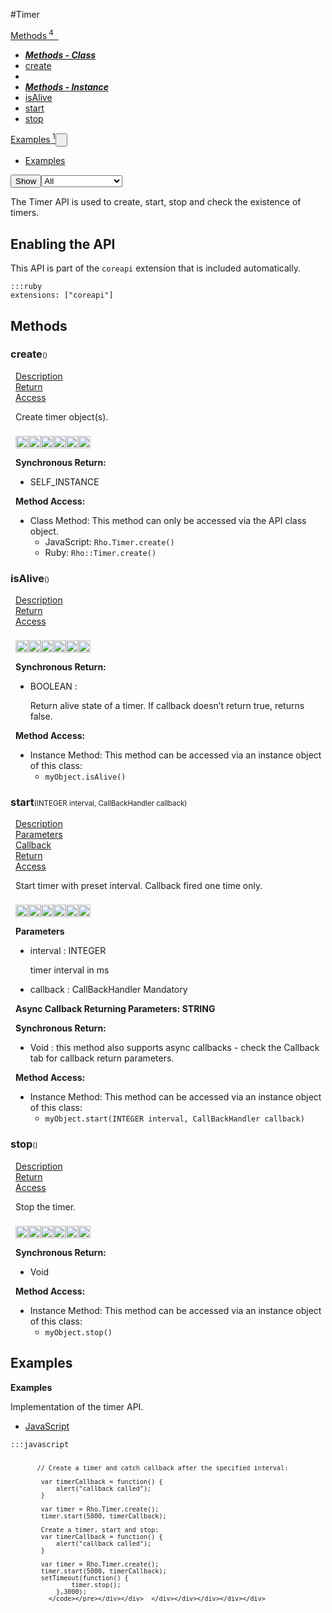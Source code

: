 #Timer
<div class="btn-group"><a href="#Methods" class="btn"><i class="icon-cog"></i> Methods<sup>&nbsp;4</sub></a><a class="btn dropdown-toggle" data-toggle="dropdown" data-target="#" href="#Methods" >  <span class="caret"></span>&nbsp;</a><ul class="dropdown-menu" style="max-height: 500px;overflow: auto;"><li class="disabled"><a tabindex="-1" href="#"><b><i>Methods - Class</i></b></a><li><a href="#mcreateSTATIC" data-target="cMethodcreate" class="autouncollapse">create</a></li></li><li class="divider"></li><li class="disabled"><a tabindex="-1" href="#"><b><i>Methods - Instance</i></b></a><li><a href="#misAliveINSTANCE" data-target="cMethodisAlive" class="autouncollapse">isAlive</a></li><li><a href="#mstartINSTANCE" data-target="cMethodstart" class="autouncollapse">start</a></li><li><a href="#mstopINSTANCE" data-target="cMethodstop" class="autouncollapse">stop</a></li></li></ul></div><div class="btn-group"><a href="#Examples" class="btn"><i class="icon-edit"></i> Examples<sup>&nbsp;1</sup></a><button href="#" class="btn dropdown-toggle" data-toggle="dropdown">  <span class="caret"></span>&nbsp;</button><ul class="dropdown-menu" style="max-height: 500px;overflow: auto;"><li><a href="#e0" data-target="eExample0" class="autouncollapse">Examples</a></li></ul></div><div class="btn-group pull-right"><button class="btn dropdown-toggle" id="apiFilterBtn" data-toggle="dropdown" href="#" title="Filter Properties and Methods"><i class="icon-filter "></i>Show</button><select id="apiFilter" class="dropdown-menu apiFilter"><option value="all">All</option><option value="js">JavaScript</option><option value="ruby">Ruby</option><option value="android">Android</option><option value="ios">iOS</option><option value="wm">Windows Mobile</option><option value="wp8">Windows Phone 8</option><option value="w32">Windows Desktop</option><option value="msi">MSI Only</option></select></div><div  id="apibody" style="overflow:auto;padding-right: 5px;">
<p>The Timer API is used to create, start, stop and check the existence of timers.</p>
<h2>Enabling the API</h2>

<p>This API is part of the <code>coreapi</code> extension that is included automatically.</p>

<pre><code>:::ruby
extensions: ["coreapi"]
</code></pre>


<a name='Methods'></a>
<h2><i class='icon-cog'></i>Methods</h2>

<div class="accordion" id="accordion"><a name ='mcreateSTATIC'/><div class=' method  js ruby android ios' id='mcreateSTATIC'><h3><strong  >create</strong><span style='font-size:.7em;font-weight:normal;'>()</span></h3><ul class="nav nav-tabs" style="padding-left:8px"><li class='active'><a href="#mcreateSTATIC1" data-toggle="tab">Description</a></li><li ><a href="#mcreateSTATIC4" data-toggle="tab">Return</a></li><li ><a href="#mcreateSTATIC6" data-toggle="tab">Access</a></li></ul><div class='tab-content' style='padding-left:8px' id='tc-createSTATIC'><div class="tab-pane fade active in" id="mcreateSTATIC1"><p>Create timer object(s).</p>
<p><div><p><img src="/img/js.png" style="width: 20px;padding-top: 8px" rel="tooltip" title="JavaScript"><img src="/img/ruby.png" style="width: 20px;padding-top: 8px" rel="tooltip" title="Ruby"><img src="/img/android.png" style="width: 20px;padding-top: 8px" rel="tooltip" title="Android"><img src="/img/ios.png" style="width: 20px;padding-top: 8px" rel="tooltip" title="iphone, ipod touch, ipad"><img src="/img/windowsmobile.png" style="height: 20px;padding-top: 8px" rel="tooltip" title="Windows Mobile, Windows CE, Windows Embedded"><img src="/img/windows.jpg" style="width: 20px;padding-top: 8px" rel="tooltip" title="Windows Desktop"></p></div></p></div><div class="tab-pane fade" id="mcreateSTATIC2"></div><div class="tab-pane fade" id="mcreateSTATIC3"></div><div class="tab-pane fade" id="mcreateSTATIC4"><div><p><strong>Synchronous Return:</strong></p><ul><li>SELF_INSTANCE</li></ul></div></div><div class="tab-pane fade" id="mcreateSTATIC6"><div><p><strong>Method Access:</strong></p><ul><li><i class="icon-book"></i>Class Method: This method can only be accessed via the API class object. <ul><li>JavaScript: <code>Rho.Timer.create()</code> </li><li>Ruby: <code>Rho::Timer.create()</code></li></ul></li></ul></div></div></div>  </div><a name ='misAliveINSTANCE'/><div class=' method  js ruby android ios' id='misAliveINSTANCE'><h3><strong  >isAlive</strong><span style='font-size:.7em;font-weight:normal;'>()</span></h3><ul class="nav nav-tabs" style="padding-left:8px"><li class='active'><a href="#misAliveINSTANCE1" data-toggle="tab">Description</a></li><li ><a href="#misAliveINSTANCE4" data-toggle="tab">Return</a></li><li ><a href="#misAliveINSTANCE6" data-toggle="tab">Access</a></li></ul><div class='tab-content' style='padding-left:8px' id='tc-isAliveINSTANCE'><div class="tab-pane fade active in" id="misAliveINSTANCE1"><p><div><p><img src="/img/js.png" style="width: 20px;padding-top: 8px" rel="tooltip" title="JavaScript"><img src="/img/ruby.png" style="width: 20px;padding-top: 8px" rel="tooltip" title="Ruby"><img src="/img/android.png" style="width: 20px;padding-top: 8px" rel="tooltip" title="Android"><img src="/img/ios.png" style="width: 20px;padding-top: 8px" rel="tooltip" title="iphone, ipod touch, ipad"><img src="/img/windowsmobile.png" style="height: 20px;padding-top: 8px" rel="tooltip" title="Windows Mobile, Windows CE, Windows Embedded"><img src="/img/windows.jpg" style="width: 20px;padding-top: 8px" rel="tooltip" title="Windows Desktop"></p></div></p></div><div class="tab-pane fade" id="misAliveINSTANCE2"></div><div class="tab-pane fade" id="misAliveINSTANCE3"></div><div class="tab-pane fade" id="misAliveINSTANCE4"><div><p><strong>Synchronous Return:</strong></p><ul><li>BOOLEAN : <p>Return alive state of a timer. If callback doesn&rsquo;t return true, returns false.</p>
</li></ul></div></div><div class="tab-pane fade" id="misAliveINSTANCE6"><div><p><strong>Method Access:</strong></p><ul><li><i class="icon-file"></i>Instance Method: This method can be accessed via an instance object of this class: <ul><li><code>myObject.isAlive()</code></li></ul></li></ul></div></div></div>  </div><a name ='mstartINSTANCE'/><div class=' method  js ruby android ios' id='mstartINSTANCE'><h3><strong  >start</strong><span style='font-size:.7em;font-weight:normal;'>(<span class="text-info">INTEGER</span> interval, <span class='text-info'>CallBackHandler</span> callback)</span></h3><ul class="nav nav-tabs" style="padding-left:8px"><li class='active'><a href="#mstartINSTANCE1" data-toggle="tab">Description</a></li><li ><a href="#mstartINSTANCE2" data-toggle="tab">Parameters</a></li><li ><a href="#mstartINSTANCE3" data-toggle="tab">Callback</a></li><li ><a href="#mstartINSTANCE4" data-toggle="tab">Return</a></li><li ><a href="#mstartINSTANCE6" data-toggle="tab">Access</a></li></ul><div class='tab-content' style='padding-left:8px' id='tc-startINSTANCE'><div class="tab-pane fade active in" id="mstartINSTANCE1"><p>Start timer with preset interval. Callback fired one time only.</p>
<p><div><p><img src="/img/js.png" style="width: 20px;padding-top: 8px" rel="tooltip" title="JavaScript"><img src="/img/ruby.png" style="width: 20px;padding-top: 8px" rel="tooltip" title="Ruby"><img src="/img/android.png" style="width: 20px;padding-top: 8px" rel="tooltip" title="Android"><img src="/img/ios.png" style="width: 20px;padding-top: 8px" rel="tooltip" title="iphone, ipod touch, ipad"><img src="/img/windowsmobile.png" style="height: 20px;padding-top: 8px" rel="tooltip" title="Windows Mobile, Windows CE, Windows Embedded"><img src="/img/windows.jpg" style="width: 20px;padding-top: 8px" rel="tooltip" title="Windows Desktop"></p></div></p></div><div class="tab-pane fade" id="mstartINSTANCE2"><div><p><strong>Parameters</strong></p><ul><li>interval : <span class='text-info'>INTEGER</span><p><p>timer interval in ms</p>
 </p></li><li>callback : <span class='text-info'>CallBackHandler</span> <span class='label label-warning'>Mandatory</span> </li></ul></div></div><div class="tab-pane fade" id="mstartINSTANCE3"><div><p><strong>Async Callback Returning Parameters: <span class='text-info'>STRING</span></strong></p><ul></ul></div></div><div class="tab-pane fade" id="mstartINSTANCE4"><div><p><strong>Synchronous Return:</strong></p><ul><li>Void : this method also supports async callbacks - check the Callback tab for callback return parameters.</li></ul></div></div><div class="tab-pane fade" id="mstartINSTANCE6"><div><p><strong>Method Access:</strong></p><ul><li><i class="icon-file"></i>Instance Method: This method can be accessed via an instance object of this class: <ul><li><code>myObject.start(<span class="text-info">INTEGER</span> interval, <span class='text-info'>CallBackHandler</span> callback)</code></li></ul></li></ul></div></div></div>  </div><a name ='mstopINSTANCE'/><div class=' method  js ruby android ios' id='mstopINSTANCE'><h3><strong  >stop</strong><span style='font-size:.7em;font-weight:normal;'>()</span></h3><ul class="nav nav-tabs" style="padding-left:8px"><li class='active'><a href="#mstopINSTANCE1" data-toggle="tab">Description</a></li><li ><a href="#mstopINSTANCE4" data-toggle="tab">Return</a></li><li ><a href="#mstopINSTANCE6" data-toggle="tab">Access</a></li></ul><div class='tab-content' style='padding-left:8px' id='tc-stopINSTANCE'><div class="tab-pane fade active in" id="mstopINSTANCE1"><p>Stop the timer.</p>
<p><div><p><img src="/img/js.png" style="width: 20px;padding-top: 8px" rel="tooltip" title="JavaScript"><img src="/img/ruby.png" style="width: 20px;padding-top: 8px" rel="tooltip" title="Ruby"><img src="/img/android.png" style="width: 20px;padding-top: 8px" rel="tooltip" title="Android"><img src="/img/ios.png" style="width: 20px;padding-top: 8px" rel="tooltip" title="iphone, ipod touch, ipad"><img src="/img/windowsmobile.png" style="height: 20px;padding-top: 8px" rel="tooltip" title="Windows Mobile, Windows CE, Windows Embedded"><img src="/img/windows.jpg" style="width: 20px;padding-top: 8px" rel="tooltip" title="Windows Desktop"></p></div></p></div><div class="tab-pane fade" id="mstopINSTANCE2"></div><div class="tab-pane fade" id="mstopINSTANCE3"></div><div class="tab-pane fade" id="mstopINSTANCE4"><div><p><strong>Synchronous Return:</strong></p><ul><li>Void</li></ul></div></div><div class="tab-pane fade" id="mstopINSTANCE6"><div><p><strong>Method Access:</strong></p><ul><li><i class="icon-file"></i>Instance Method: This method can be accessed via an instance object of this class: <ul><li><code>myObject.stop()</code></li></ul></li></ul></div></div></div>  </div></div>
<a name='Examples'></a>
<h2><i class='icon-edit'></i>Examples</h2>

<a name='e0'></a><div class=' example' id='e0'><div class="accordion-group"><div class="accordion-heading"><span class="accordion-toggle"   href="#cExample0"><strong>Examples</strong></div><div id="cExample0" class="accordion-body">  <div class="accordion-inner">
<p>Implementation of the timer API.</p>
<ul class='nav nav-tabs' id='exI0-S0Tab'><li class='active'><a href='#exI0-S0JS' data-toggle='tab'>JavaScript</a></li></ul><div class='tab-content'><div class='tab-pane active' id='exI0-S0JS'><pre class='CodeRay'><code>:::javascript
 
           // Create a timer and catch callback after the specified interval:
           
            var timerCallback = function() {
                alert("callback called");
            }                                              

            var timer = Rho.Timer.create();
            timer.start(5000, timerCallback);
            
            Create a timer, start and stop:
            var timerCallback = function() {
                alert("callback called");
            }                                              

            var timer = Rho.Timer.create();
            timer.start(5000, timerCallback);
            setTimeout(function() {
                    timer.stop();
                },3000);
              </code></pre></div></div>  </div></div></div></div></div>